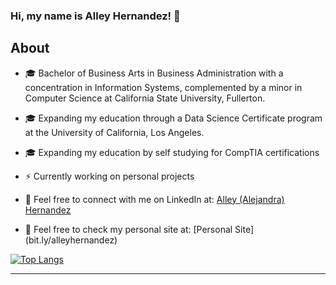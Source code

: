 ### Hi, my name is Alley Hernandez! :wave:

## About

- 🎓 Bachelor of Business Arts in Business Administration with a concentration in Information Systems, complemented by a minor in Computer Science at California State University, Fullerton.

- 🎓 Expanding my education through a Data Science Certificate program at the University of California, Los Angeles.

- 🎓 Expanding my education by self studying for CompTIA certifications

- ⚡️ Currently working on personal projects

- 💭 Feel free to connect with me on LinkedIn at: [Alley (Alejandra) Hernandez](https://www.linkedin.com/in/alleyhernandez/)

- 💭 Feel free to check my personal site at: [Personal Site] (bit.ly/alleyhernandez)

[![Top Langs](https://github-readme-stats.vercel.app/api/top-langs/?username=alleyhernandez&layout=donut&hide=javascript,html)](https://github.com/alleyhernandez/github-readme-stats)


---


<!--
**alleyhernandez/alleyhernandez** is a ✨ _special_ ✨ repository because its `README.md` (this file) appears on your GitHub profile.



-->
